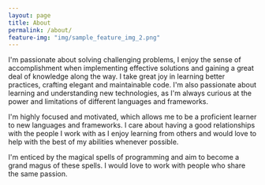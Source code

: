 ```yaml
---
layout: page
title: About
permalink: /about/
feature-img: "img/sample_feature_img_2.png"
---
```


I'm passionate about solving challenging problems, I enjoy the sense of accomplishment when implementing effective solutions and gaining a great deal of knowledge along the way. I take great joy in learning better practices, crafting elegant and maintainable code. I'm also passionate about learning and understanding new technologies, as I'm always curious at the power and limitations of different languages and frameworks.

I'm highly focused and motivated, which allows me to be a proficient learner to new languages and frameworks. I care about having a good relationships with the people I work with as I enjoy learning from others and would love to help with the best of my abilities whenever possible.

I'm enticed by the magical spells of programming and aim to become a grand magus of these spells. I would love to work with people who share the same passion.